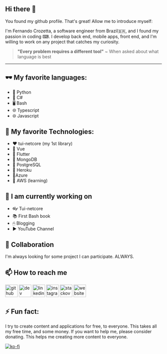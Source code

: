 ## Hi there 👋
You found my github profile. That's great! Allow me to introduce myself:

I'm Fernando Crozetta, a software engineer from Brazil🇧🇷, and I found my passion in coding ⌨. I develop back end, mobile apps, front end, and I'm willing to work on any project that catches my curiosity.

> **"Every problem requires a different tool"**
> ~ When asked about what language is best

---

## 🕶 My favorite languages:

- :snake: Python
- 🥽 C#
- 🖥 Bash
- :globe_with_meridians: Typescript
- :globe_with_meridians: Javascript

## 🧐 My favorite Technologies:
 
- :heart: tui-netcore (my 1st library)
- 🧡 Vue
- :yellow_heart: Flutter
- :green_heart: MongoDB
- :blue_heart: PostgreSQL
- :purple_heart: Heroku
- 🤎Azure
- 🖤 AWS (learning)
  
## 🔭 I am currently working on

- :eyeglasses: Tui-netcore
- :books: First Bash book
- 🖱 Blogging
- :arrow_forward: YouTube Channel

## :dancers: Collaboration
I'm always looking for some project I can participate. ALWAYS.

## :mailbox: How to reach me

[<img src='https://cdn.jsdelivr.net/npm/simple-icons@3.0.1/icons/github.svg' alt='github' height='40'>](https://github.com/fcrozetta)  [<img src='https://cdn.jsdelivr.net/npm/simple-icons@3.0.1/icons/dev-dot-to.svg' alt='dev' height='40'>](https://dev.to/fcrozetta)  [<img src='https://cdn.jsdelivr.net/npm/simple-icons@3.0.1/icons/linkedin.svg' alt='linkedin' height='40'>](https://www.linkedin.com/in/fernandocrozetta/)  [<img src='https://cdn.jsdelivr.net/npm/simple-icons@3.0.1/icons/instagram.svg' alt='instagram' height='40'>](https://www.instagram.com/crozetta/)  [<img src='https://cdn.jsdelivr.net/npm/simple-icons@3.0.1/icons/stackoverflow.svg' alt='stackoverflow' height='40'>](https://stackoverflow.com/users/4533171/fernando-crozetta)  [<img src='https://cdn.jsdelivr.net/npm/simple-icons@3.0.1/icons/icloud.svg' alt='website' height='40'>](https://czetta.com)  

## ⚡ Fun fact:
I try to create content and applications for free, to everyone. This takes all my free time, and some money. If you want to help me, please consider donating. This helps me creating more content to everyone.



[![ko-fi](https://www.ko-fi.com/img/githubbutton_sm.svg)](https://ko-fi.com/L3L01VSK2)
<!--
**fcrozetta/fcrozetta** is a ✨ _special_ ✨ repository because its `README.md` (this file) appears on your GitHub profile.

Here are some ideas to get you started:

- 🔭 I’m currently working on ...
- 🌱 I’m currently learning ...
- 👯 I’m looking to collaborate on ...
- 🤔 I’m looking for help with ...
- 💬 Ask me about ...
- 📫 How to reach me: ...
- 😄 Pronouns: ...
- ⚡ Fun fact: ...
-->
